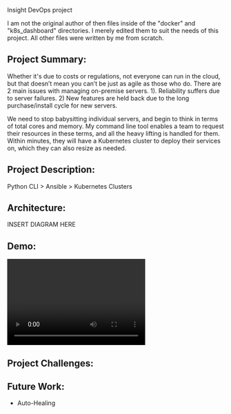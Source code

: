 Insight DevOps project

I am not the original author of then files inside of the "docker" and "k8s_dashboard" directories. I merely edited them to suit the needs of this project. All other files were written by me from scratch. 


## Project Summary:

Whether it's due to costs or regulations, not everyone can run in the cloud, but that doesn’t mean you can’t be just as agile as those who do. There are 2 main issues with managing on-premise servers. 1). Reliability suffers due to server failures. 2) New features are held back due to the long purchase/install cycle for new servers.

We need to stop babysitting individual servers, and begin to think in terms of total cores and memory. My command line tool enables a team to request their resources in these terms, and all the heavy lifting is handled for them. Within minutes, they will have a Kubernetes cluster to deploy their services on, which they can also resize as needed.

## Project Description:

Python CLI > Ansible > Kubernetes Clusters

## Architecture:   

INSERT DIAGRAM HERE

## Demo:   

<video src="https://www.youtube.com/watch?v=6BYq6hNhceI&t=916s" width="320" height="200" controls preload></video>

## Project Challenges:



## Future Work:
* Auto-Healing

